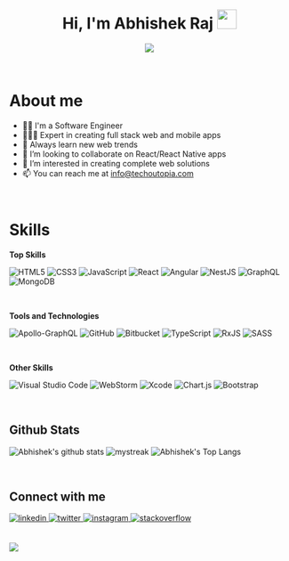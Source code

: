 <h1 align="center">
<b> Hi, I'm Abhishek Raj </b>
<img src="https://media.giphy.com/media/hvRJCLFzcasrR4ia7z/giphy.gif" width="35">
</h1>
<p align="center">
  <a href="https://github.com/abhishekk-raj/abhishekk-raj"><img src="https://readme-typing-svg.herokuapp.com?color=%2336BCF7&center=true&vCenter=true&lines=Hi%2C+Welcome+to+my+Github+page;I+am+Full+Stack+Web+Developer;DevOps+Engineer;Technical+Team+Lead;...and+Talent+Management+Expert"></a>
</p>

<br>

# About me
- 🧑‍💻 I'm a Software Engineer
- 🕵🏻‍♂️ Expert in creating full stack web and mobile apps
- 🌱 Always learn new web trends
- 💞️ I’m looking to collaborate on React/React Native apps
- 👀 I’m interested in creating complete web solutions
- 📫 You can reach me at info@techoutopia.com

<br>

# Skills

**Top Skills**

![HTML5](https://img.shields.io/badge/html5-%23E34F26.svg?style=for-the-badge&logo=html5&logoColor=white) 
![CSS3](https://img.shields.io/badge/css3-%231572B6.svg?style=for-the-badge&logo=css3&logoColor=white)
![JavaScript](https://img.shields.io/badge/javascript-%23323330.svg?style=for-the-badge&logo=javascript&logoColor=%23F7DF1E) 
![React](https://img.shields.io/badge/react-%2320232a.svg?style=for-the-badge&logo=react&logoColor=%2361DAFB)
![Angular](https://img.shields.io/badge/angular-%23DD0031.svg?style=for-the-badge&logo=angular&logoColor=white)
![NestJS](https://img.shields.io/badge/nestjs-%23E0234E.svg?style=for-the-badge&logo=nestjs&logoColor=white)
![GraphQL](https://img.shields.io/badge/-GraphQL-E10098?style=for-the-badge&logo=graphql&logoColor=white)
![MongoDB](https://img.shields.io/badge/MongoDB-%234ea94b.svg?style=for-the-badge&logo=mongodb&logoColor=white)

<br>

**Tools and Technologies**

![Apollo-GraphQL](https://img.shields.io/badge/-ApolloGraphQL-311C87?style=for-the-badge&logo=apollo-graphql)
![GitHub](https://img.shields.io/badge/github-%23121011.svg?style=for-the-badge&logo=github&logoColor=white)
![Bitbucket](https://img.shields.io/badge/bitbucket-%230047B3.svg?style=for-the-badge&logo=bitbucket&logoColor=white)
![TypeScript](https://img.shields.io/badge/typescript-%23007ACC.svg?style=for-the-badge&logo=typescript&logoColor=white)
![RxJS](https://img.shields.io/badge/rxjs-%23B7178C.svg?style=for-the-badge&logo=reactivex&logoColor=white)
![SASS](https://img.shields.io/badge/SASS-hotpink.svg?style=for-the-badge&logo=SASS&logoColor=white)

<br>

**Other Skills**

![Visual Studio Code](https://img.shields.io/badge/Visual%20Studio%20Code-0078d7.svg?style=for-the-badge&logo=visual-studio-code&logoColor=white)
![WebStorm](https://img.shields.io/badge/webstorm-143?style=for-the-badge&logo=webstorm&logoColor=white&color=black)
![Xcode](https://img.shields.io/badge/Xcode-007ACC?style=for-the-badge&logo=Xcode&logoColor=white)
![Chart.js](https://img.shields.io/badge/chart.js-F5788D.svg?style=for-the-badge&logo=chart.js&logoColor=white)
![Bootstrap](https://img.shields.io/badge/bootstrap-%23563D7C.svg?style=for-the-badge&logo=bootstrap&logoColor=white)

<br>

## Github Stats

![Abhishek's github stats](https://github-readme-stats.vercel.app/api?username=abhishekk-raj&show_icons=true&theme=tokyonight)
<img src="https://github-readme-streak-stats.herokuapp.com/?user=abhishekk-raj&theme=tokyonight" alt="mystreak"/>
![Abhishek's Top Langs](https://github-readme-stats.vercel.app/api/top-langs/?username=abhishekk-raj&theme=tokyonight&layout=compact)

<br>

## Connect with me

<a href="https://www.linkedin.com/in/aabhishek-raj" target="_blank">
<img src=https://img.shields.io/badge/linkedin-%2300acee.svg?color=405DE6&style=for-the-badge&logo=linkedin&logoColor=white alt=linkedin style="margin-bottom: 5px;" />
</a>
<a href="https://twitter.com/abhisshekraj" target="_blank">
<img src=https://img.shields.io/badge/twitter-%2300acee.svg?color=1DA1F2&style=for-the-badge&logo=twitter&logoColor=white alt=twitter style="margin-bottom: 5px;" />
</a>
<a href="https://www.instagram.com/aabhishek_raj" target="_blank">
<img src=https://img.shields.io/badge/instagram-%ff5851db.svg?color=C13584&style=for-the-badge&logo=instagram&logoColor=white alt=instagram style="margin-bottom: 5px;" />
</a>
<a href="https://stackoverflow.com/users/9129718/abhishek-raj" target="_blank">
<img src=https://img.shields.io/badge/-Stackoverflow-FE7A16?style=for-the-badge&logo=stack-overflow&logoColor=white alt=stackoverflow style="margin-bottom: 5px;" />
</a>

<br>
<br>

![](https://komarev.com/ghpvc/?username=abhishekk-raj&label=Visitors+Count&color=brightgreen)

<!---
abhishekk-raj/abhishekk-raj is a ✨ special ✨ repository because its `README.md` (this file) appears on your GitHub profile.
You can click the Preview link to take a look at your changes.
--->
